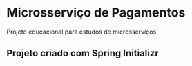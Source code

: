 # Microsserviço de Pagamentos
Projeto educacional para estudos de microsserviços

## Projeto criado com Spring Initializr
